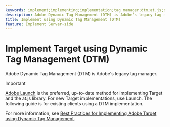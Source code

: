 ```yaml
---
keywords: implement;implementing;implementation;tag manager;dtm;at.js;dynamic tag management
description: Adobe Dynamic Tag Management (DTM) is Adobe's legacy tag manager.
title: Implement using Dynamic Tag Management (DTM)
feature: Implement Server-side
---
```


# Implement Target using Dynamic Tag Management (DTM)

Adobe Dynamic Tag Management (DTM) is Adobe's legacy tag manager.

>[!IMPORTANT]
>
>[Adobe Launch](/help/c-implementing-target/c-implementing-target-for-client-side-web/how-to-deployatjs/cmp-implementing-target-using-adobe-launch.md#topic_5234DDAEB0834333BD6BA1B05892FC25) is the preferred, up-to-date method for implementing Target and the at.js library. For new Target implementations, use Launch. The following guide is for existing clients using a DTM implementation.

For more information, see [Best Practices for Implementing Adobe Target using Dynamic Tag Management](https://experienceleague.adobe.com/docs/dtm/implementing/overview.html). 
